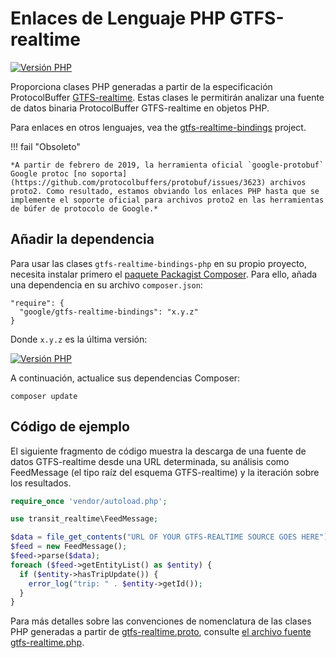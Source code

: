 # Enlaces de Lenguaje PHP GTFS-realtime

[![Versión PHP](https://badge.fury.io/ph/google%2Fgtfs-realtime-bindings.svg)](https://badge.fury.io/ph/google%2Fgtfs-realtime-bindings)

Proporciona clases PHP generadas a partir de la especificación ProtocolBuffer [GTFS-realtime](https://developers.google.com/transit/gtfs-realtime/). Estas clases le permitirán analizar una fuente de datos binaria ProtocolBuffer GTFS-realtime en objetos PHP.

Para enlaces en otros lenguajes, vea the [gtfs-realtime-bindings](https://github.com/google/gtfs-realtime-bindings) project.

!!! fail "Obsoleto"

    *A partir de febrero de 2019, la herramienta oficial `google-protobuf` Google protoc [no soporta](https://github.com/protocolbuffers/protobuf/issues/3623) archivos proto2. Como resultado, estamos obviando los enlaces PHP hasta que se implemente el soporte oficial para archivos proto2 en las herramientas de búfer de protocolo de Google.*

## Añadir la dependencia

Para usar las clases `gtfs-realtime-bindings-php` en su propio proyecto, necesita instalar primero el [paquete Packagist Composer](https://packagist.org/packages/google/gtfs-realtime-bindings). Para ello, añada una dependencia en su archivo `composer.json`:

    "require": {
      "google/gtfs-realtime-bindings": "x.y.z"
    }

Donde `x.y.z` es la última versión:

[![Versión PHP](https://badge.fury.io/ph/google%2Fgtfs-realtime-bindings.svg)](https://badge.fury.io/ph/google%2Fgtfs-realtime-bindings)

A continuación, actualice sus dependencias Composer:

    composer update

## Código de ejemplo

El siguiente fragmento de código muestra la descarga de una fuente de datos GTFS-realtime desde una URL determinada, su análisis como FeedMessage (el tipo raíz del esquema GTFS-realtime) y la iteración sobre los resultados.

```php
require_once 'vendor/autoload.php';

use transit_realtime\FeedMessage;

$data = file_get_contents("URL OF YOUR GTFS-REALTIME SOURCE GOES HERE");
$feed = new FeedMessage();
$feed->parse($data);
foreach ($feed->getEntityList() as $entity) {
  if ($entity->hasTripUpdate()) {
    error_log("trip: " . $entity->getId());
  }
}
```

Para más detalles sobre las convenciones de nomenclatura de las clases PHP generadas a partir de [gtfs-realtime.proto](https://github.com/google/gtfs-realtime-bindings-php/blob/master/src/gtfs-realtime.php), consulte [el archivo fuente gtfs-realtime.php](https://github.com/google/gtfs-realtime-bindings-php/blob/master/src/gtfs-realtime.php).
